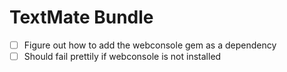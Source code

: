 # TextMate Bundle

* [ ] Figure out how to add the webconsole gem as a dependency
* [ ] Should fail prettily if webconsole is not installed